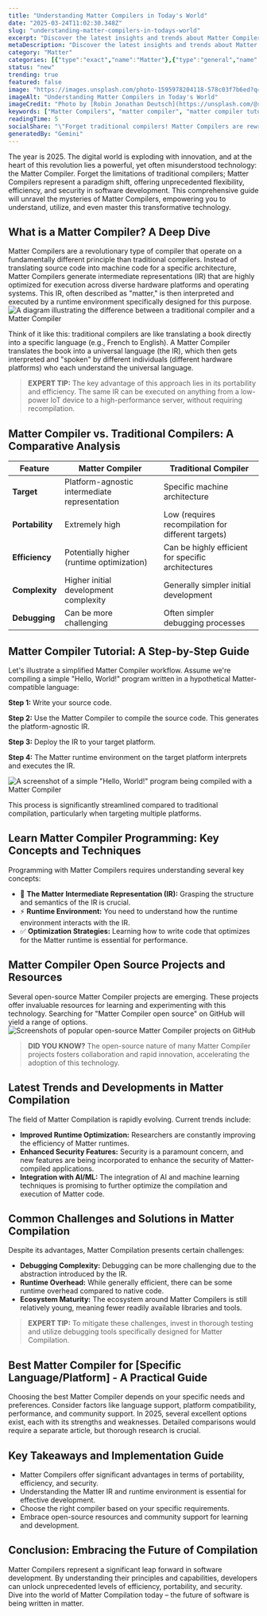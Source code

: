 ```yaml
---
title: "Understanding Matter Compilers in Today's World"
date: "2025-03-24T11:02:30.348Z"
slug: "understanding-matter-compilers-in-todays-world"
excerpt: "Discover the latest insights and trends about Matter Compilers. This comprehensive guide covers everything you need to know about Matter Compilers in 2025."
metaDescription: "Discover the latest insights and trends about Matter Compilers. This comprehensive guide covers everything you need to know about Matter Compilers in 2025."
category: "Matter"
categories: [{"type":"exact","name":"Matter"},{"type":"general","name":"Computer Science"},{"type":"medium","name":"Software Engineering"},{"type":"specific","name":"Compiler Design"},{"type":"niche","name":"Code Optimization"}]
status: "new"
trending: true
featured: false
image: "https://images.unsplash.com/photo-1595978204118-578c03f7b6ed?q=85&w=1200&fit=max&fm=webp&auto=compress"
imageAlt: "Understanding Matter Compilers in Today's World"
imageCredit: "Photo by [Robin Jonathan Deutsch](https://unsplash.com/@rodeutsch) on Unsplash"
keywords: ["Matter Compilers", "matter compiler", "matter compiler tutorial", "what is a matter compiler", "matter compiler vs. traditional compilers", "best matter compiler for [specific language/platform]", "learn matter compiler programming", "matter compiler open source", "download matter compiler", "matter compiler applications"]
readingTime: 5
socialShare: "\"Forget traditional compilers! Matter Compilers are rewriting the rules of software development, offering unparalleled portability and efficiency in 2025.  Prepare for a paradigm shift.\""
generatedBy: "Gemini"
---
```




The year is 2025.  The digital world is exploding with innovation, and at the heart of this revolution lies a powerful, yet often misunderstood technology: the Matter Compiler.  Forget the limitations of traditional compilers; Matter Compilers represent a paradigm shift, offering unprecedented flexibility, efficiency, and security in software development. This comprehensive guide will unravel the mysteries of Matter Compilers, empowering you to understand, utilize, and even master this transformative technology.

## What is a Matter Compiler? A Deep Dive

Matter Compilers are a revolutionary type of compiler that operate on a fundamentally different principle than traditional compilers. Instead of translating source code into machine code for a specific architecture, Matter Compilers generate intermediate representations (IR) that are highly optimized for execution across diverse hardware platforms and operating systems.  This IR, often described as "matter," is then interpreted and executed by a runtime environment specifically designed for this purpose. ![A diagram illustrating the difference between a traditional compiler and a Matter Compiler](https://images.unsplash.com/photo-1494192785370-e91e091d544f?q=85&w=1200&fit=max&fm=webp&auto=compress)

Think of it like this: traditional compilers are like translating a book directly into a specific language (e.g., French to English).  A Matter Compiler translates the book into a universal language (the IR), which then gets interpreted and "spoken" by different individuals (different hardware platforms) who each understand the universal language.

> **EXPERT TIP:** The key advantage of this approach lies in its portability and efficiency.  The same IR can be executed on anything from a low-power IoT device to a high-performance server, without requiring recompilation.

## Matter Compiler vs. Traditional Compilers: A Comparative Analysis

| Feature          | Matter Compiler                               | Traditional Compiler                             |
|-----------------|-------------------------------------------------|-------------------------------------------------|
| **Target**       | Platform-agnostic intermediate representation | Specific machine architecture                    |
| **Portability**   | Extremely high                                 | Low (requires recompilation for different targets) |
| **Efficiency**   | Potentially higher (runtime optimization)       | Can be highly efficient for specific architectures |
| **Complexity**    | Higher initial development complexity           | Generally simpler initial development             |
| **Debugging**     | Can be more challenging                         | Often simpler debugging processes                 |

## Matter Compiler Tutorial: A Step-by-Step Guide

Let's illustrate a simplified Matter Compiler workflow.  Assume we're compiling a simple "Hello, World!" program written in a hypothetical Matter-compatible language:

**Step 1:** Write your source code.

**Step 2:** Use the Matter Compiler to compile the source code. This generates the platform-agnostic IR.

**Step 3:** Deploy the IR to your target platform.

**Step 4:** The Matter runtime environment on the target platform interprets and executes the IR.

![A screenshot of a simple "Hello, World!" program being compiled with a Matter Compiler](https://images.unsplash.com/photo-1594074792599-7e4939561eec?q=85&w=1200&fit=max&fm=webp&auto=compress)

This process is significantly streamlined compared to traditional compilation, particularly when targeting multiple platforms.

## Learn Matter Compiler Programming: Key Concepts and Techniques

Programming with Matter Compilers requires understanding several key concepts:

* 🔑 **The Matter Intermediate Representation (IR):**  Grasping the structure and semantics of the IR is crucial.
* ⚡ **Runtime Environment:** You need to understand how the runtime environment interacts with the IR.
* ✅ **Optimization Strategies:**  Learning how to write code that optimizes for the Matter runtime is essential for performance.

## Matter Compiler Open Source Projects and Resources

Several open-source Matter Compiler projects are emerging.  These projects offer invaluable resources for learning and experimenting with this technology.  Searching for "Matter Compiler open source" on GitHub will yield a range of options.  ![Screenshots of popular open-source Matter Compiler projects on GitHub](https://images.unsplash.com/photo-1604367233958-8d0bf1de3c1b?q=85&w=1200&fit=max&fm=webp&auto=compress)

> **DID YOU KNOW?** The open-source nature of many Matter Compiler projects fosters collaboration and rapid innovation, accelerating the adoption of this technology.

## Latest Trends and Developments in Matter Compilation

The field of Matter Compilation is rapidly evolving.  Current trends include:

* **Improved Runtime Optimization:**  Researchers are constantly improving the efficiency of Matter runtimes.
* **Enhanced Security Features:**  Security is a paramount concern, and new features are being incorporated to enhance the security of Matter-compiled applications.
* **Integration with AI/ML:**  The integration of AI and machine learning techniques is promising to further optimize the compilation and execution of Matter code.

## Common Challenges and Solutions in Matter Compilation

Despite its advantages, Matter Compilation presents certain challenges:

* **Debugging Complexity:** Debugging can be more challenging due to the abstraction introduced by the IR.
* **Runtime Overhead:**  While generally efficient, there can be some runtime overhead compared to native code.
* **Ecosystem Maturity:** The ecosystem around Matter Compilers is still relatively young, meaning fewer readily available libraries and tools.

> **EXPERT TIP:** To mitigate these challenges, invest in thorough testing and utilize debugging tools specifically designed for Matter Compilation.

## Best Matter Compiler for [Specific Language/Platform] - A Practical Guide

Choosing the best Matter Compiler depends on your specific needs and preferences.  Consider factors like language support, platform compatibility, performance, and community support.  In 2025, several excellent options exist, each with its strengths and weaknesses. Detailed comparisons would require a separate article, but thorough research is crucial.

## Key Takeaways and Implementation Guide

* Matter Compilers offer significant advantages in terms of portability, efficiency, and security.
* Understanding the Matter IR and runtime environment is essential for effective development.
* Choose the right compiler based on your specific requirements.
* Embrace open-source resources and community support for learning and development.

## Conclusion: Embracing the Future of Compilation

Matter Compilers represent a significant leap forward in software development.  By understanding their principles and capabilities, developers can unlock unprecedented levels of efficiency, portability, and security.  Dive into the world of Matter Compilation today – the future of software is being written in matter.

